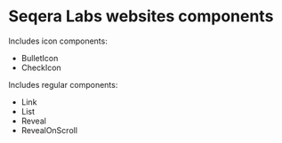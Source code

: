# Seqera Labs websites components

Includes icon components:
- BulletIcon
- CheckIcon

Includes regular components:
- Link
- List
- Reveal
- RevealOnScroll
